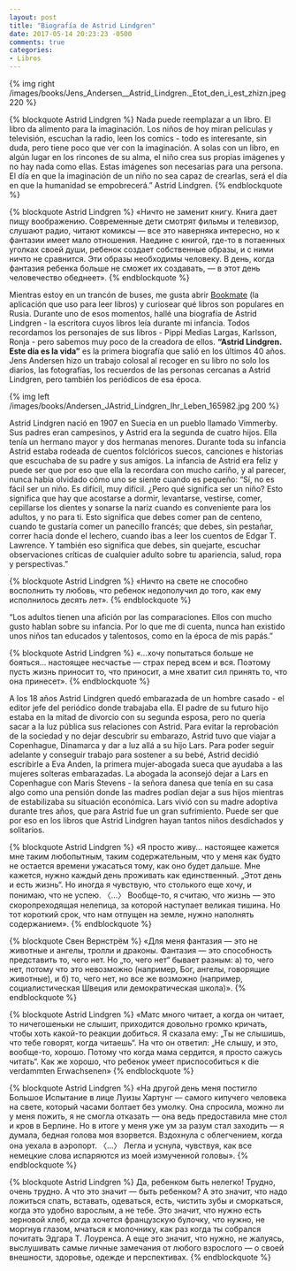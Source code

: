 ```yaml
---
layout: post
title: "Biografía de Astrid Lindgren"
date: 2017-05-14 20:23:23 -0500
comments: true
categories: 
- Libros
---
```


{% img right /images/books/Jens_Andersen__Astrid_Lindgren._Etot_den_i_est_zhizn.jpeg 220 %}

{% blockquote Astrid Lindgren %}
Nada puede reemplazar a un libro. El libro da alimento para la imaginación. Los niños de hoy miran películas y televisión, escuchan la radio, leen los comics - todo es interesante, sin duda, pero tiene poco que ver con la imaginación. A solas con un libro, en algún lugar en los rincones de su alma, el niño crea sus propias imágenes y no hay nada como ellas. Estas imágenes son necesarias para una persona. El día en que la imaginación de un niño no sea capaz de crearlas, será el día en que la humanidad se empobrecerá.” Astrid Lindgren.
{% endblockquote %}

{% blockquote Astrid Lindgren %}
«Ничто не заменит книгу. Книга дает пищу воображению. Современные дети смотрят фильмы и телевизор, слушают радио, читают комиксы — все это наверняка интересно, но к фантазии имеет мало отношения. Наедине с книгой, где-то в потаенных уголках своей души, ребенок создает собственные образы, и с ними ничто не сравнится. Эти образы необходимы человеку. В день, когда фантазия ребенка больше не сможет их создавать, — в этот день человечество обеднеет».
{% endblockquote %}

<!-- more -->

Mientras estoy en un trancón de buses, me gusta abrir [Bookmate](https://bookmate.com/) (la aplicación que uso para leer libros) y curiosear qué libros son populares en Rusia. Durante uno de esos momentos, hallé una biografía de Astrid Lindgren - la escritora cuyos libros leía durante mi infancia. Todos recordamos los personajes de sus libros - Pippi Medias Largas, Karlsson, Ronja - pero sabemos muy poco de la creadora de ellos. **“Astrid Lindgren. Este día es la vida”** es la primera biografía que salió en los últimos 40 años. Jens Andersen hizo un trabajo colosal al recoger en su libro no solo los diarios, las fotografías, los recuerdos de las personas cercanas a Astrid Lindgren, pero también los periódicos de esa época.

{% img left /images/books/Andersen_JAstrid_Lindgren_Ihr_Leben_165982.jpg 200 %}

Astrid Lindgren nació en 1907 en Suecia en un pueblo llamado Vimmerby. Sus padres eran campesinos, y Astrid era la segunda de cuatro hijos. Ella tenía un hermano mayor y dos hermanas menores. Durante toda su infancia Astrid estaba rodeada de cuentos folclóricos suecos, canciones e historias que escuchaba de su padre y sus amigos. La infancia de Astrid era feliz y puede ser que por eso que ella la recordara con mucho cariño, y al parecer, nunca había olvidado cómo uno se siente cuando es pequeño: “Sí, no es fácil ser un niño. Es difícil, muy difícil. ¿Pero qué significa ser un niño? Esto significa que hay que acostarse a dormir, levantarse, vestirse, comer, cepillarse los dientes y sonarse la nariz cuando es conveniente para los adultos, y no para ti. Esto significa que debes comer pan de centeno, cuando te gustaría comer un panecillo francés; que debes, sin pestañar, correr hacía donde el lechero, cuando ibas a leer los cuentos de Edgar T. Lawrence. Y también eso significa que debes, sin quejarte, escuchar observaciones críticas de cualquier adulto sobre tu apariencia, salud, ropa y perspectivas.”

{% blockquote Astrid Lindgren %}
«Ничто на свете не способно восполнить ту любовь, что ребенок недополучил до того, как ему исполнилось десять лет».
{% endblockquote %}

“Los adultos tienen una afición por las comparaciones. Ellos con mucho gusto hablan sobre su infancia. Por lo que me di cuenta, nunca han existido unos niños tan educados y talentosos, como en la época de mis papás.”

{% blockquote Astrid Lindgren %}
«...хочу попытаться больше не бояться... настоящее несчастье — страх перед всем и вся. Поэтому пусть жизнь приносит то, что приносит, а мне хватит сил принять то, что она принесет».
{% endblockquote %}

A los 18 años Astrid Lindgren quedó embarazada de un hombre casado - el editor jefe del periódico donde trabajaba ella. El padre de su futuro hijo estaba en la mitad de divorcio con su segunda esposa, pero no quería sacar a la luz pública sus relaciones con Astrid. Para evitar la reprobación de la sociedad y no dejar descubrir su embarazo, Astrid tuvo que viajar a Copenhague, Dinamarca y dar a luz allá a su hijo Lars. Para poder seguir adelante y conseguir trabajo para sostener a su bebé, Astrid decidió escribirle a Eva Anden, la primera mujer-abogada sueca que ayudaba a las mujeres solteras embarazadas. La abogada la aconsejó dejar a Lars en Copenhague con Maris Stevens - la señora danesa que tenía en su casa algo como una pensión donde las madres podían dejar a sus hijos mientras de estabilizaba su situación económica. Lars vivió con su madre adoptiva durante tres años, que para Astrid fue un gran sufrimiento. Puede ser que por eso en los libros que Astrid Lindgren hayan tantos niños desdichados y solitarios.

{% blockquote Astrid Lindgren %}
«Я просто живу... настоящее кажется мне таким любопытным, таким содержательным, что у меня как будто не остается времени ужасаться тому, как оно будет дальше. Мне кажется, нужно каждый день проживать как единственный. „Этот день и есть жизнь“. Но иногда я чувствую, что столького еще хочу, и понимаю, что не успею. 〈...〉 Вообще-то, я считаю, что жизнь — это скоропреходящая нелепица, за которой наступает великая тишина. Но тот короткий срок, что нам отпущен на земле, нужно наполнять содержанием».
{% endblockquote %}

{% blockquote Свен Вернстрём %}
«Для меня фантазия — это не животные и ангелы, тролли и драконы. Фантазия — это способность представить то, чего нет. Но „то, чего нет“ бывает разным: а) то, чего нет, потому что это невозможно (например, Бог, ангелы, говорящие животные), и б) то, чего нет, но все же возможно (например, социалистическая Швеция или демократическая школа)».
{% endblockquote %}

{% blockquote Astrid Lindgren %}
«Матс много читает, а когда он читает, то ничегошеньки не слышит, приходится довольно громко кричать, чтобы хоть какой-то реакции добиться. Я сказала ему: „Ты не слышишь, что тебе говорят, когда читаешь“. На что он ответил: „Не слышу, и это, вообще-то, хорошо. Потому что когда мама сердится, я просто сажусь читать“. Как же хорошо, что ребенок умеет приспособиться к die verdammten Erwachsenen»
{% endblockquote %}

{% blockquote Astrid Lindgren %}
«На другой день меня постигло Большое Испытание в лице Луизы Хартунг — самого кипучего человека на свете, который часами болтает без умолку. Она спросила, можно ли у меня пожить, я не смогла отказать — она ведь предоставила мне стол и кров в Берлине. Но в итоге у меня уже ум за разум стал заходить — я думала, бедная голова моя взорвется. Вздохнула с облегчением, когда она уехала в аэропорт. 〈...〉 Легла и уснула, чувствуя, как все немецкие слова испаряются из моей измученной головы».
{% endblockquote %}

{% blockquote Astrid Lindgren %}
Да, ребенком быть нелегко! Трудно, очень трудно. А что это значит — быть ребенком? А это значит, что надо ложиться спать, вставать, одеваться, есть, чистить зубы и сморкаться, когда это удобно взрослым, а не тебе. Это значит, что нужно есть зерновой хлеб, когда хочется французскую булочку, что нужно, не моргнув глазом, мчаться к молочнику, как раз когда ты собрался почитать Эдгара Т. Лоуренса. А еще это значит, что нужно, не жалуясь, выслушивать самые личные замечания от любого взрослого — о своей внешности, здоровье, одежде и перспективах.
{% endblockquote %}

